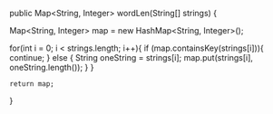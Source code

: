 public Map<String, Integer> wordLen(String[] strings) {
  
  Map<String, Integer> map = new HashMap<String, Integer>();
  
  for(int i = 0; i < strings.length; i++){
  	if (map.containsKey(strings[i])){
    	continue;
    }
    else {
    	String oneString = strings[i];
    	map.put(strings[i], oneString.length());
    }
  }
  
  	return map;
}
